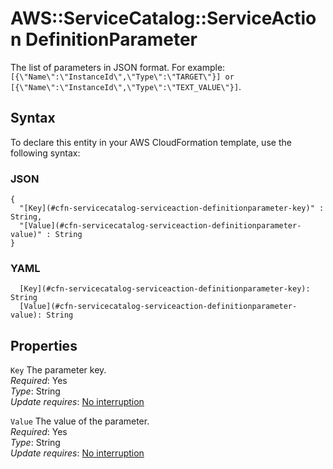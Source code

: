 # AWS::ServiceCatalog::ServiceAction DefinitionParameter<a name="aws-properties-servicecatalog-serviceaction-definitionparameter"></a>

The list of parameters in JSON format\. For example: `[{\"Name\":\"InstanceId\",\"Type\":\"TARGET\"}] or [{\"Name\":\"InstanceId\",\"Type\":\"TEXT_VALUE\"}]`\.

## Syntax<a name="aws-properties-servicecatalog-serviceaction-definitionparameter-syntax"></a>

To declare this entity in your AWS CloudFormation template, use the following syntax:

### JSON<a name="aws-properties-servicecatalog-serviceaction-definitionparameter-syntax.json"></a>

```
{
  "[Key](#cfn-servicecatalog-serviceaction-definitionparameter-key)" : String,
  "[Value](#cfn-servicecatalog-serviceaction-definitionparameter-value)" : String
}
```

### YAML<a name="aws-properties-servicecatalog-serviceaction-definitionparameter-syntax.yaml"></a>

```
  [Key](#cfn-servicecatalog-serviceaction-definitionparameter-key): String
  [Value](#cfn-servicecatalog-serviceaction-definitionparameter-value): String
```

## Properties<a name="aws-properties-servicecatalog-serviceaction-definitionparameter-properties"></a>

`Key` <a name="cfn-servicecatalog-serviceaction-definitionparameter-key"></a>
The parameter key\.  
_Required_: Yes  
_Type_: String  
_Update requires_: [No interruption](https://docs.aws.amazon.com/AWSCloudFormation/latest/UserGuide/using-cfn-updating-stacks-update-behaviors.html#update-no-interrupt)

`Value` <a name="cfn-servicecatalog-serviceaction-definitionparameter-value"></a>
The value of the parameter\.  
_Required_: Yes  
_Type_: String  
_Update requires_: [No interruption](https://docs.aws.amazon.com/AWSCloudFormation/latest/UserGuide/using-cfn-updating-stacks-update-behaviors.html#update-no-interrupt)
